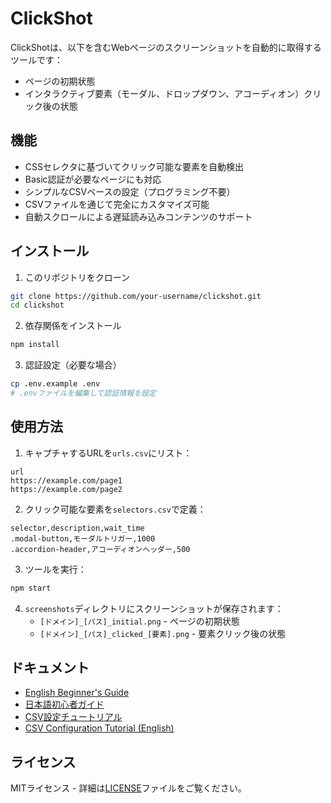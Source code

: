 # ClickShot

ClickShotは、以下を含むWebページのスクリーンショットを自動的に取得するツールです：
- ページの初期状態
- インタラクティブ要素（モーダル、ドロップダウン、アコーディオン）クリック後の状態

## 機能

- CSSセレクタに基づいてクリック可能な要素を自動検出
- Basic認証が必要なページにも対応
- シンプルなCSVベースの設定（プログラミング不要）
- CSVファイルを通じて完全にカスタマイズ可能
- 自動スクロールによる遅延読み込みコンテンツのサポート

## インストール

1. このリポジトリをクローン
```bash
git clone https://github.com/your-username/clickshot.git
cd clickshot
```

2. 依存関係をインストール
```bash
npm install
```

3. 認証設定（必要な場合）
```bash
cp .env.example .env
# .envファイルを編集して認証情報を設定
```

## 使用方法

1. キャプチャするURLを`urls.csv`にリスト：
```csv
url
https://example.com/page1
https://example.com/page2
```

2. クリック可能な要素を`selectors.csv`で定義：
```csv
selector,description,wait_time
.modal-button,モーダルトリガー,1000
.accordion-header,アコーディオンヘッダー,500
```

3. ツールを実行：
```bash
npm start
```

4. `screenshots`ディレクトリにスクリーンショットが保存されます：
   - `[ドメイン]_[パス]_initial.png` - ページの初期状態
   - `[ドメイン]_[パス]_clicked_[要素].png` - 要素クリック後の状態

## ドキュメント

- [English Beginner's Guide](docs/beginner-guide-en.md)
- [日本語初心者ガイド](docs/beginner-guide-ja.md)
- [CSV設定チュートリアル](docs/csv-tutorial-ja.md)
- [CSV Configuration Tutorial (English)](docs/csv-tutorial.md)

## ライセンス

MITライセンス - 詳細は[LICENSE](LICENSE)ファイルをご覧ください。